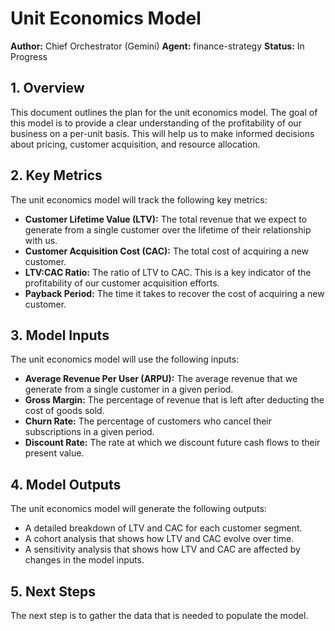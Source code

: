# Unit Economics Model

**Author:** Chief Orchestrator (Gemini)
**Agent:** finance-strategy
**Status:** In Progress

## 1. Overview

This document outlines the plan for the unit economics model. The goal of this model is to provide a clear understanding of the profitability of our business on a per-unit basis. This will help us to make informed decisions about pricing, customer acquisition, and resource allocation.

## 2. Key Metrics

The unit economics model will track the following key metrics:

*   **Customer Lifetime Value (LTV):** The total revenue that we expect to generate from a single customer over the lifetime of their relationship with us.
*   **Customer Acquisition Cost (CAC):** The total cost of acquiring a new customer.
*   **LTV:CAC Ratio:** The ratio of LTV to CAC. This is a key indicator of the profitability of our customer acquisition efforts.
*   **Payback Period:** The time it takes to recover the cost of acquiring a new customer.

## 3. Model Inputs

The unit economics model will use the following inputs:

*   **Average Revenue Per User (ARPU):** The average revenue that we generate from a single customer in a given period.
*   **Gross Margin:** The percentage of revenue that is left after deducting the cost of goods sold.
*   **Churn Rate:** The percentage of customers who cancel their subscriptions in a given period.
*   **Discount Rate:** The rate at which we discount future cash flows to their present value.

## 4. Model Outputs

The unit economics model will generate the following outputs:

*   A detailed breakdown of LTV and CAC for each customer segment.
*   A cohort analysis that shows how LTV and CAC evolve over time.
*   A sensitivity analysis that shows how LTV and CAC are affected by changes in the model inputs.

## 5. Next Steps

The next step is to gather the data that is needed to populate the model.

